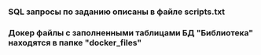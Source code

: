 ### SQL запросы по заданию описаны в файле scripts.txt
### Докер файлы  с заполненными таблицами БД "Библиотека" находятся в папке "docker_files"
